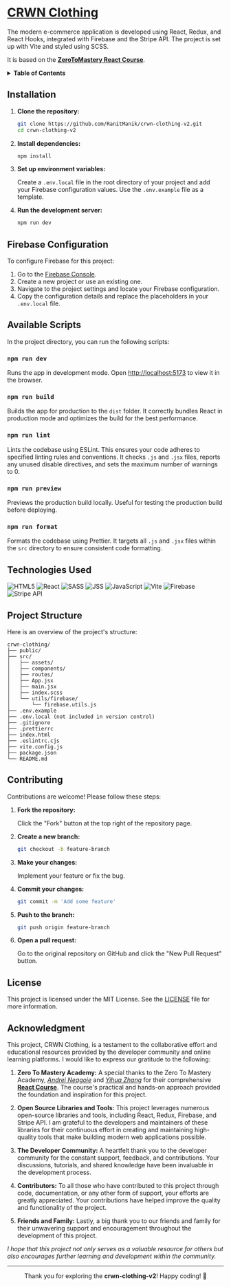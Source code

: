 # [CRWN Clothing](https://crwn-clothing-v2-live.vercel.app/)

The modern e-commerce application is developed using React, Redux, and React Hooks, integrated with Firebase and the
Stripe API. The project is set up with Vite and styled using SCSS.

It is based on the **[ZeroToMastery React Course](https://zerotomastery.io/courses/learn-react/)**.

<details>
  <summary><strong>Table of Contents</strong></summary>

- [Installation](#installation)
- [Firebase Configuration](#firebase-configuration)
- [Available Scripts](#available-scripts)
- [Technologies Used](#technologies-used)
- [Project Structure](#project-structure)
- [Contributing](#contributing)
- [License](#license)
- [Acknowledgment](#acknowledgment)

</details>

## Installation

1. **Clone the repository:**

   ```sh
   git clone https://github.com/RanitManik/crwn-clothing-v2.git
   cd crwn-clothing-v2
   ```

2. **Install dependencies:**

   ```sh
   npm install
   ```

3. **Set up environment variables:**

   Create a `.env.local` file in the root directory of your project and add your Firebase configuration values. Use
   the `.env.example` file as a template.

4. **Run the development server:**

   ```sh
   npm run dev
   ```

## Firebase Configuration

To configure Firebase for this project:

1. Go to the [Firebase Console](https://console.firebase.google.com/).
2. Create a new project or use an existing one.
3. Navigate to the project settings and locate your Firebase configuration.
4. Copy the configuration details and replace the placeholders in your `.env.local` file.

## Available Scripts

In the project directory, you can run the following scripts:

### `npm run dev`

Runs the app in development mode. Open [http://localhost:5173](http://localhost:5173) to view it in the browser.

### `npm run build`

Builds the app for production to the `dist` folder. It correctly bundles React in production mode and optimizes the
build for the best performance.

### `npm run lint`

Lints the codebase using ESLint. This ensures your code adheres to specified linting rules and conventions. It
checks `.js` and `.jsx` files, reports any unused disable directives, and sets the maximum number of warnings to 0.

### `npm run preview`

Previews the production build locally. Useful for testing the production build before deploying.

### `npm run format`

Formats the codebase using Prettier. It targets all `.js` and `.jsx` files within the `src` directory to ensure
consistent code formatting.

## Technologies Used

![HTML5](https://img.shields.io/badge/html5-%23E34F26.svg?style=for-the-badge&logo=html5&logoColor=white)
![React](https://img.shields.io/badge/react-%2320232a.svg?style=for-the-badge&logo=react&logoColor=%2361DAFB)
![SASS](https://img.shields.io/badge/SASS-hotpink.svg?style=for-the-badge&logo=SASS&logoColor=white)
![JSS](https://img.shields.io/badge/JSS-F7DF1E?style=for-the-badge&logo=JSS&logoColor=white)
![JavaScript](https://img.shields.io/badge/JavaScript-F7DF1E?style=for-the-badge&logo=javascript&logoColor=black)
![Vite](https://img.shields.io/badge/vite-%23646CFF.svg?style=for-the-badge&logo=vite&logoColor=white)
![Firebase](https://img.shields.io/badge/firebase-a08021?style=for-the-badge&logo=firebase&logoColor=ffcd34)
![Stripe API](https://img.shields.io/badge/Stripe-626CD9?style=for-the-badge&logo=Stripe&logoColor=white)

## Project Structure

Here is an overview of the project's structure:

```
crwn-clothing/
├── public/
├── src/
│   ├── assets/
│   ├── components/
│   ├── routes/
│   ├── App.jsx
│   ├── main.jsx
│   ├── index.scss
│   └── utils/firebase/
│       └── firebase.utils.js
├── .env.example
├── .env.local (not included in version control)
├── .gitignore
├── .prettierrc
├── index.html
├── .eslintrc.cjs
├── vite.config.js
├── package.json
└── README.md
```

## Contributing

Contributions are welcome! Please follow these steps:

1. **Fork the repository:**

   Click the "Fork" button at the top right of the repository page.

2. **Create a new branch:**

   ```sh
   git checkout -b feature-branch
   ```

3. **Make your changes:**

   Implement your feature or fix the bug.

4. **Commit your changes:**

   ```sh
   git commit -m 'Add some feature'
   ```

5. **Push to the branch:**

   ```sh
   git push origin feature-branch
   ```

6. **Open a pull request:**

   Go to the original repository on GitHub and click the "New Pull Request" button.

## License

This project is licensed under the MIT License. See the [LICENSE](LICENSE) file for more information.

## Acknowledgment

This project, CRWN Clothing, is a testament to the collaborative effort and educational resources provided by the
developer community and online learning platforms. I would like to express our gratitude to the following:

1. **Zero To Mastery Academy:** A special thanks to the Zero To Mastery
   Academy, _[Andrei Neagoie](https://zerotomastery.io/about/instructor/andrei-neagoie/)_
   and _[Yihua Zhang](https://zerotomastery.io/about/instructor/yihua-zhang/)_
   for their
   comprehensive **[React Course](https://zerotomastery.io/courses/learn-react/)**. The course's practical and hands-on
   approach provided the foundation and inspiration for this project.

2. **Open Source Libraries and Tools:** This project leverages numerous open-source libraries and tools, including
   React, Redux, Firebase, and Stripe API. I am grateful to the developers and maintainers of these libraries for their
   continuous effort in creating and maintaining high-quality tools that make building modern web applications possible.

3. **The Developer Community:** A heartfelt thank you to the developer community for the constant support, feedback, and
   contributions. Your discussions, tutorials, and shared knowledge have been invaluable in the development process.

4. **Contributors:** To all those who have contributed to this project through code, documentation, or any other form of
   support, your efforts are greatly appreciated. Your contributions have helped improve the quality and functionality
   of the project.

5. **Friends and Family:** Lastly, a big thank you to our friends and family for their unwavering support and
   encouragement throughout the development of this project.

_I hope that this project not only serves as a valuable resource for others but also encourages further learning and
development within the community._

---

<p align="center">Thank you for exploring the <strong>crwn-clothing-v2</strong>! Happy coding! 🚀</p>

